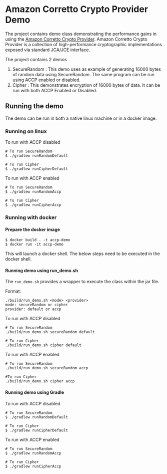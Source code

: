 # Amazon Corretto Crypto Provider Demo

The project contains demo class demonstrating the performance gains in using the 
[Amazon Corretto Crypto Provider](https://github.com/corretto/amazon-corretto-crypto-provider). Amazon Corretto Crypto
Provider is a collection of high-performance cryptographic implementations exposed via standard JCA/JCE interface. 

The project contains 2 demos 

1. SecureRandom : This demo uses as example of generating 16000 bytes of random data using SecureRandom. The same 
program can be run using ACCP enabled or disabled.
1. Cipher : This demonstrates encryption of 16000 bytes of data. It can be run with both ACCP Enabled or Disabled.  

## Running the demo

The demo can be run in both a native linux machine or in a docker image. 

### Running on linux 

To run with ACCP disabled
```
# To run SecureRandom
$ ./gradlew runRandomDefault

# To run Cipher
$ ./gradlew runCipherDefault
```

To run with ACCP enabled 
```
# To run SecureRandom
$ ./gradlew runRandomAccp

# To run Cipher
$ ./gradlew runCipherAccp
```

### Running with docker

#### Prepare the docker image

```
$ docker build . -t accp-demo
$ docker run -it accp-demo
```
This will launch a docker shell. The below steps need to be executed in the docker shell. 

#### Running demo using run_demo.sh

The `run_demo.sh` provides a wrapper to execute the class within the jar file.

Format: 
```
./build/run_demo.sh <mode> <provider>
mode: secureRandom or cipher
provider: default or accp
```

To run with ACCP disabled
```
# To run SecureRandom
./build/run_demo.sh secureRandom default

# To run Cipher
./build/run_demo.sh cipher default
```

To run with ACCP enabled

```
# To run SecureRandom
./build/run_demo.sh secureRandom accp

#To run Cipher
./build/run_demo.sh cipher accp
```

#### Running demo using Gradle

To run with ACCP disabled 

```
# To run SecureRandom
$ ./gradlew runRandomDefault

# To run Cipher
$ ./gradlew runCipherDefault
```

To run with ACCP enabled

```
# To run SecureRandom
$ ./gradlew runRandomAccp

# To run Cipher
$ ./gradlew runCipherAccp


```
